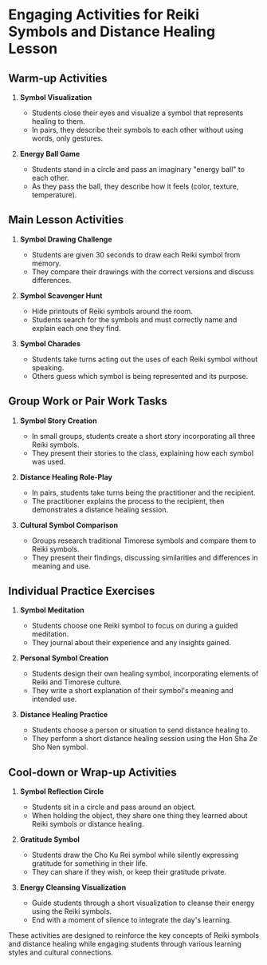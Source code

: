 # Engaging Activities for Reiki Symbols and Distance Healing Lesson

## Warm-up Activities

1. **Symbol Visualization**
   - Students close their eyes and visualize a symbol that represents healing to them.
   - In pairs, they describe their symbols to each other without using words, only gestures.

2. **Energy Ball Game**
   - Students stand in a circle and pass an imaginary "energy ball" to each other.
   - As they pass the ball, they describe how it feels (color, texture, temperature).

## Main Lesson Activities

1. **Symbol Drawing Challenge**
   - Students are given 30 seconds to draw each Reiki symbol from memory.
   - They compare their drawings with the correct versions and discuss differences.

2. **Symbol Scavenger Hunt**
   - Hide printouts of Reiki symbols around the room.
   - Students search for the symbols and must correctly name and explain each one they find.

3. **Symbol Charades**
   - Students take turns acting out the uses of each Reiki symbol without speaking.
   - Others guess which symbol is being represented and its purpose.

## Group Work or Pair Work Tasks

1. **Symbol Story Creation**
   - In small groups, students create a short story incorporating all three Reiki symbols.
   - They present their stories to the class, explaining how each symbol was used.

2. **Distance Healing Role-Play**
   - In pairs, students take turns being the practitioner and the recipient.
   - The practitioner explains the process to the recipient, then demonstrates a distance healing session.

3. **Cultural Symbol Comparison**
   - Groups research traditional Timorese symbols and compare them to Reiki symbols.
   - They present their findings, discussing similarities and differences in meaning and use.

## Individual Practice Exercises

1. **Symbol Meditation**
   - Students choose one Reiki symbol to focus on during a guided meditation.
   - They journal about their experience and any insights gained.

2. **Personal Symbol Creation**
   - Students design their own healing symbol, incorporating elements of Reiki and Timorese culture.
   - They write a short explanation of their symbol's meaning and intended use.

3. **Distance Healing Practice**
   - Students choose a person or situation to send distance healing to.
   - They perform a short distance healing session using the Hon Sha Ze Sho Nen symbol.

## Cool-down or Wrap-up Activities

1. **Symbol Reflection Circle**
   - Students sit in a circle and pass around an object.
   - When holding the object, they share one thing they learned about Reiki symbols or distance healing.

2. **Gratitude Symbol**
   - Students draw the Cho Ku Rei symbol while silently expressing gratitude for something in their life.
   - They can share if they wish, or keep their gratitude private.

3. **Energy Cleansing Visualization**
   - Guide students through a short visualization to cleanse their energy using the Reiki symbols.
   - End with a moment of silence to integrate the day's learning.

These activities are designed to reinforce the key concepts of Reiki symbols and distance healing while engaging students through various learning styles and cultural connections.